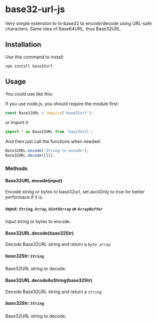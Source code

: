 # base32-url-js

Very simple extension to hi-base32 to encode/decode using URL-safe characters. Same idea of Base64URL, thus Base32URL. 

## Installation

Use this command to install:

    npm install base32url

## Usage
You could use like this:

If you use node.js, you should require the module first:
```js
const Base32URL = require('base32url');
```

or import it
```js
import * as Base32URL from 'base32url';
```

And then just call the functions when needed: 

```js
Base32URL.encode('String to encode');
Base32URL.decode([]]);
```

### Methods

#### Base32URL.encode(input)

Encode string or bytes to base32url, set asciiOnly to true for better performace if it is.

##### *input: `String`, `Array`, `Uint8Array` or `ArrayBuffer`*

Input string or bytes to encode.

#### Base32URL.decode(base32Str)

Decode Base32URL string and return a *`byte array`*

##### *base32Str: `String`*

Base32URL string to decode.

#### Base32URL.decodeAsString(base32Str)

Decode Base32URL string and return a *`string`*

##### *base32Str: `String`*

Base32URL string to decode.


